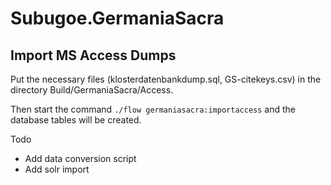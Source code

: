 Subugoe.GermaniaSacra
=====================

## Import MS Access Dumps

Put the necessary files (klosterdatenbankdump.sql, GS-citekeys.csv) in the directory Build/GermaniaSacra/Access.

Then start the command `./flow germaniasacra:importaccess` and the database tables will be created.

Todo

* Add data conversion script
* Add solr import